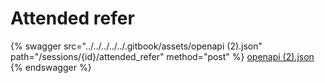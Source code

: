 # Attended refer

{% swagger src="../../../../../.gitbook/assets/openapi (2).json" path="/sessions/{id}/attended_refer" method="post" %}
[openapi (2).json](<../../../../../.gitbook/assets/openapi (2).json>)
{% endswagger %}
